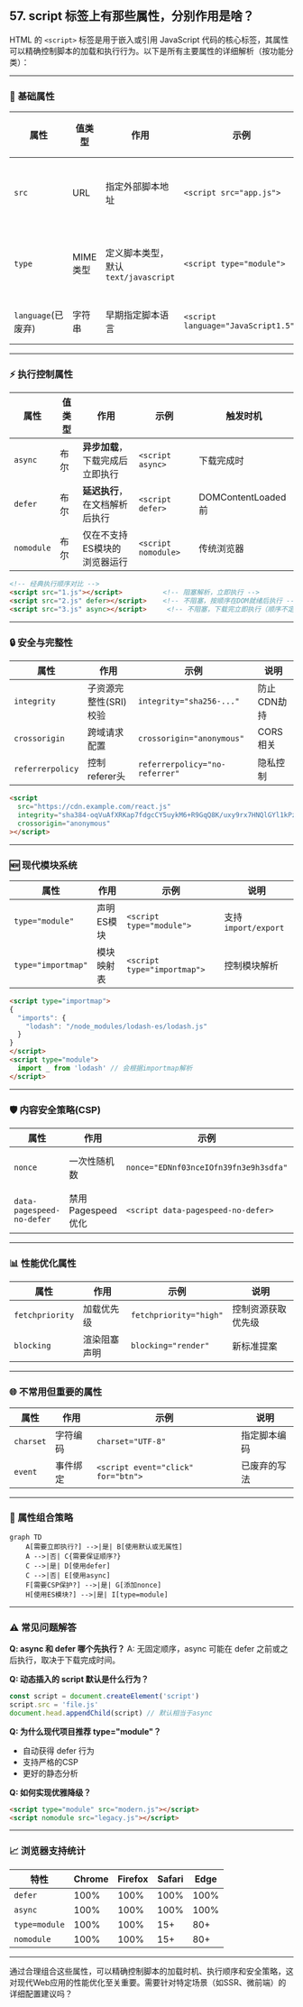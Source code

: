 ## 57. script 标签上有那些属性，分别作用是啥？

HTML 的 `<script>` 标签是用于嵌入或引用 JavaScript 代码的核心标签，其属性可以精确控制脚本的加载和执行行为。以下是所有主要属性的详细解析（按功能分类）：

---

### 📌 **基础属性**
| 属性 | 值类型 | 作用 | 示例 | 兼容性 |
|------|--------|------|------|--------|
| `src` | URL | 指定外部脚本地址 | `<script src="app.js">` | 所有浏览器 |
| `type` | MIME类型 | 定义脚本类型，默认`text/javascript` | `<script type="module">` | 所有浏览器 |
| `language`(已废弃) | 字符串 | 早期指定脚本语言 | `<script language="JavaScript1.5">` | 不推荐 |

---

### ⚡ **执行控制属性**
| 属性 | 值类型 | 作用 | 示例 | 触发时机 |
|------|--------|------|------|----------|
| `async` | 布尔 | **异步加载**，下载完成后立即执行 | `<script async>` | 下载完成时 |
| `defer` | 布尔 | **延迟执行**，在文档解析后执行 | `<script defer>` | DOMContentLoaded 前 |
| `nomodule` | 布尔 | 仅在不支持 ES模块的浏览器运行 | `<script nomodule>` | 传统浏览器 |

```html
<!-- 经典执行顺序对比 -->
<script src="1.js"></script>          <!-- 阻塞解析，立即执行 -->
<script src="2.js" defer></script>    <!-- 不阻塞，按顺序在DOM就绪后执行 -->
<script src="3.js" async></script>     <!-- 不阻塞，下载完立即执行（顺序不定） -->
```

---

### 🔒 **安全与完整性**
| 属性 | 作用 | 示例 | 说明 |
|------|------|------|------|
| `integrity` | 子资源完整性(SRI)校验 | `integrity="sha256-..."` | 防止CDN劫持 |
| `crossorigin` | 跨域请求配置 | `crossorigin="anonymous"` | CORS相关 |
| `referrerpolicy` | 控制referer头 | `referrerpolicy="no-referrer"` | 隐私控制 |

```html
<script 
  src="https://cdn.example.com/react.js"
  integrity="sha384-oqVuAfXRKap7fdgcCY5uykM6+R9GqQ8K/uxy9rx7HNQlGYl1kPzQho1wx4JwY8wC"
  crossorigin="anonymous"
></script>
```

---

### 🆕 **现代模块系统**
| 属性 | 作用 | 示例 | 说明 |
|------|------|------|------|
| `type="module"` | 声明ES模块 | `<script type="module">` | 支持`import/export` |
| `type="importmap"` | 模块映射表 | `<script type="importmap">` | 控制模块解析 |

```html
<script type="importmap">
{
  "imports": {
    "lodash": "/node_modules/lodash-es/lodash.js"
  }
}
</script>
<script type="module">
  import _ from 'lodash' // 会根据importmap解析
</script>
```

---

### 🛡️ **内容安全策略(CSP)**
| 属性 | 作用 | 示例 | 说明 |
|------|------|------|------|
| `nonce` | 一次性随机数 | `nonce="EDNnf03nceIOfn39fn3e9h3sdfa"` | 匹配CSP头 |
| `data-pagespeed-no-defer` | 禁用Pagespeed优化 | `<script data-pagespeed-no-defer>` | 特定优化控制 |

---

### 📊 **性能优化属性**
| 属性 | 作用 | 示例 | 说明 |
|------|------|------|------|
| `fetchpriority` | 加载优先级 | `fetchpriority="high"` | 控制资源获取优先级 |
| `blocking` | 渲染阻塞声明 | `blocking="render"` | 新标准提案 |

---

### 🌐 **不常用但重要的属性**
| 属性 | 作用 | 示例 | 说明 |
|------|------|------|------|
| `charset` | 字符编码 | `charset="UTF-8"` | 指定脚本编码 |
| `event` | 事件绑定 | `<script event="click" for="btn">` | 已废弃的写法 |

---

### 🚀 **属性组合策略**
```mermaid
graph TD
    A[需要立即执行?] -->|是| B[使用默认或无属性]
    A -->|否| C{需要保证顺序?}
    C -->|是| D[使用defer]
    C -->|否| E[使用async]
    F[需要CSP保护?] -->|是| G[添加nonce]
    H[使用ES模块?] -->|是| I[type=module]
```

---

### ⚠️ **常见问题解答**
**Q: async 和 defer 哪个先执行？**
A: 无固定顺序，async 可能在 defer 之前或之后执行，取决于下载完成时间。

**Q: 动态插入的 script 默认是什么行为？**
```javascript
const script = document.createElement('script')
script.src = 'file.js'
document.head.appendChild(script) // 默认相当于async
```

**Q: 为什么现代项目推荐 type="module"？**
- 自动获得 defer 行为
- 支持严格的CSP
- 更好的静态分析

**Q: 如何实现优雅降级？**
```html
<script type="module" src="modern.js"></script>
<script nomodule src="legacy.js"></script>
```

---

### 📈 **浏览器支持统计**
| 特性 | Chrome | Firefox | Safari | Edge |
|------|--------|---------|--------|------|
| `defer` | 100% | 100% | 100% | 100% |
| `async` | 100% | 100% | 100% | 100% |
| `type=module` | 100% | 100% | 15+ | 80+ |
| `nomodule` | 100% | 100% | 15+ | 80+ |

---

通过合理组合这些属性，可以精确控制脚本的加载时机、执行顺序和安全策略，这对现代Web应用的性能优化至关重要。需要针对特定场景（如SSR、微前端）的详细配置建议吗？